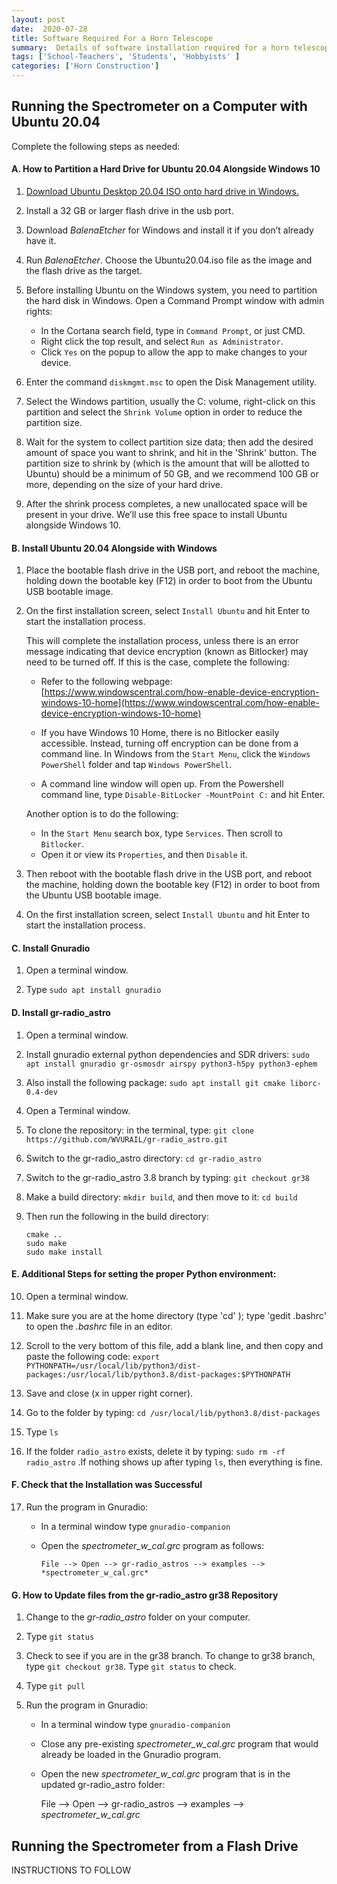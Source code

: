 ```yaml
---
layout: post
date:  2020-07-28
title: Software Required For a Horn Telescope
summary:  Details of software installation required for a horn telescope
tags: ['School-Teachers', 'Students', 'Hobbyists' ]
categories: ['Horn Construction']
---
```


## Running the Spectrometer on a Computer with Ubuntu 20.04

Complete the following steps as needed:

#### A. How to Partition a Hard Drive for Ubuntu 20.04 Alongside Windows 10

   1. [Download Ubuntu Desktop 20.04 ISO onto hard drive in Windows.](http://releases.ubuntu.com/20.04/)

   2. Install a 32 GB or larger flash drive in the usb port.
      
   3. Download *BalenaEtcher* for Windows and install it if you don’t already have it.
   
   4. Run *BalenaEtcher*. Choose the Ubuntu20.04.iso file as the image and the flash drive as the target.

   5. Before installing Ubuntu on the Windows system, you need to partition the hard disk in Windows. 
      Open a Command Prompt window with admin rights:
         - In the Cortana search field, type in `Command Prompt`, or just CMD.
         - Right click the top result, and select `Run as Administrator`.
         - Click `Yes` on the popup to allow the app to make changes to your device.
         
   6. Enter the command `diskmgmt.msc` to open the Disk Management utility.

   7. Select the Windows partition, usually the C: volume, right-click on this partition and select the `Shrink Volume` option in order to reduce the partition size.

   8. Wait for the system to collect partition size data; then add the desired amount of space you want to shrink, and hit in the 'Shrink' button. The partition size to shrink by (which is the amount that will be allotted to Ubuntu) should be a minimum of 50 GB, and we recommend 100 GB or more, depending on the size of your hard drive.
      
   9. After the shrink process completes, a new unallocated space will be present in your drive. We’ll use this free space to install Ubuntu alongside Windows 10.

#### B. Install Ubuntu 20.04 Alongside with Windows

   1. Place the bootable flash drive in the USB port, and reboot the machine, holding down the bootable key (F12) in order to boot from the Ubuntu USB bootable image.

   2. On the first installation screen, select `Install Ubuntu` and hit Enter to start the installation process.

      This will complete the installation process, unless there is an error message indicating that device encryption (known as Bitlocker) may need to be turned off. If this is the case, complete the following:

      - Refer to the following webpage: [https://www.windowscentral.com/how-enable-device-encryption-windows-10-home](https://www.windowscentral.com/how-enable-device-encryption-windows-10-home)
      
      - If you have Windows 10 Home, there is no Bitlocker easily accessible. Instead, turning off encryption can be done from a command line. In Windows from the `Start Menu`, click the `Windows PowerShell` folder and tap `Windows PowerShell`.

      - A command line window will open up. From the Powershell command line, type `Disable-BitLocker -MountPoint C:` and hit Enter.
      
      Another option is to do the following:
         + In the `Start Menu` search box, type `Services`. Then scroll to `Bitlocker`. 
         + Open it or view its `Properties`, and then `Disable` it.

   3. Then reboot with the bootable flash drive in the USB port, and reboot the machine, holding down the bootable key (F12) in order to boot from the Ubuntu USB bootable image.

   4. On the first installation screen, select `Install Ubuntu` and hit Enter to start the installation process.


#### C. Install Gnuradio 

   1. Open a terminal window.
      
   2. Type `sudo apt install gnuradio`

#### D. Install gr-radio_astro 

   1. Open a terminal window.

   2. Install gnuradio external python dependencies and SDR drivers:
      `sudo apt install gnuradio gr-osmosdr airspy python3-h5py python3-ephem`

   3. Also install the following package: `sudo apt install git cmake liborc-0.4-dev`
      
   4. Open a Terminal window.
   
   5. To clone the repository: in the terminal, type: `git clone https://github.com/WVURAIL/gr-radio_astro.git`

   6. Switch to the gr-radio_astro directory: `cd gr-radio_astro`

   7. Switch to the gr-radio_astro 3.8 branch by typing: `git checkout gr38`

   8. Make a build directory: `mkdir build`, and then move to it: `cd build`  
      
   9. Then run the following in the build directory:

      ```
      cmake ..
      sudo make
      sudo make install
      ```
#### E. Additional Steps for setting the proper Python environment:

   10. Open a terminal window.
   
   11. Make sure you are at the home directory (type 'cd' ); type 'gedit .bashrc' to open the *.bashrc* file in an editor.
   
   12. Scroll to the very bottom of this file, add a blank line, and then copy and paste the following code: `export PYTHONPATH=/usr/local/lib/python3/dist-packages:/usr/local/lib/python3.8/dist-packages:$PYTHONPATH`

   13. Save and close (x in upper right corner).
   
   14. Go to the folder by typing: `cd /usr/local/lib/python3.8/dist-packages`
   
   15. Type `ls`
   
   16. If the folder `radio_astro` exists, delete it by typing: `sudo rm -rf radio_astro` .If nothing shows up after typing `ls`, then everything is fine.
 
 #### F. Check that the Installation was Successful
 
   17. Run the program in Gnuradio:
         - In a terminal window type `gnuradio-companion`
         - Open the *spectrometer_w_cal.grc* program as follows: 
            
           `File --> Open --> gr-radio_astros --> examples --> *spectrometer_w_cal.grc* `

#### G. How to Update files from the gr-radio_astro gr38 Repository

   1. Change to the *gr-radio_astro* folder on your computer.

   2. Type `git status`
      
   3. Check to see if you are in the gr38 branch. To change to gr38 branch, type `git checkout gr38`. Type `git status` to check. 

   4. Type `git pull`

   5. Run the program in Gnuradio:
      - In a terminal window type `gnuradio-companion`
      - Close any pre-existing *spectrometer_w_cal.grc* program that would already be loaded in the Gnuradio program.
      - Open the new *spectrometer_w_cal.grc* program that is in the updated gr-radio_astro folder: 
            
         File --> Open --> gr-radio_astros --> examples --> *spectrometer_w_cal.grc*


##  Running the Spectrometer from a Flash Drive

  INSTRUCTIONS TO FOLLOW

